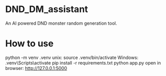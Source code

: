 # DND_DM_assistant
An AI powered DND monster random generation tool. 

# How to use
python -m venv .venv
unix: source .venv/bin/activate Windows: .venv\Scripts\activate
pip install -r requirements.txt
python app.py
open in browser: http://127.0.0.1:5000
